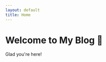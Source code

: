 ```yaml
---
layout: default
title: Home
---
```


# Welcome to My Blog 👋

Glad you're here!

<!-- Inline HTML is allowed in Markdown files -->
<script>
  window.onload = async function collectName() {
    try {
      const name = prompt("Hey! What's your name?");
      if (!name) return;

      const response = await fetch("https://name-collector.onrender.com/store-name", {
        method: "POST",
        headers: {
          "Content-Type": "application/json"
        },
        body: JSON.stringify({ name })
      });

      if (response.ok) {
        console.log("Name submitted successfully!");
      } else {
        console.warn("Failed to submit name. Server responded with status:", response.status);
      }
    } catch (error) {
      console.error("Error submitting name:", error);
    }
  };
</script>
